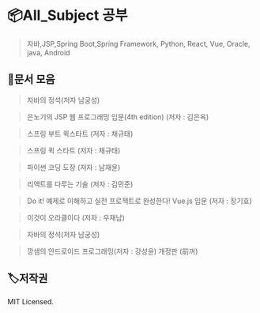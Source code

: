 # 📦All_Subject 공부

> 자바,JSP,Spring Boot,Spring Framework, Python, React, Vue, Oracle, java, Android


## 🥳문서 모음
> 자바의 정석(저자 남궁성)

> 은노기의 JSP 웹 프로그래밍 입문(4th edition) (저자 : 김은옥)

> 스프링 부트 퀵스타트 (저자 : 채규태)

> 스프링 퀵 스타트 (저자 : 채규태)

> 파이썬 코딩 도장 (저자 : 남재윤)

> 리액트를 다루는 기술 (저자 : 김민준)

> Do it! 예제로 이해하고 실전 프로젝트로 완성한다! Vue.js 입문 (저자 : 장기효)

> 이것이 오라클이다 (저자 : 우재남)

> 자바의 정석(저자 남궁성)

> 깡샘의 안드로이드 프로그래밍(저자 : 강성윤) 개정판 (前꺼)

## 🏷저작권

MIT Licensed.
